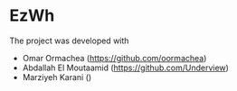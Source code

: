 # EzWh

The project was developed with
- Omar Ormachea (https://github.com/oormachea)
- Abdallah El Moutaamid (https://github.com/Underview)
- Marziyeh Karani ()
